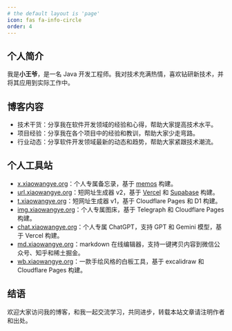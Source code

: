 ```yaml
---
# the default layout is 'page'
icon: fas fa-info-circle
order: 4
---
```


## 个人简介

我是**小王爷**，是一名 Java 开发工程师。我对技术充满热情，喜欢钻研新技术，并将其应用到实际工作中。

## 博客内容

- 技术干货：分享我在软件开发领域的经验和心得，帮助大家提高技术水平。
- 项目经验：分享我在各个项目中的经验和教训，帮助大家少走弯路。
- 行业动态：分享软件开发领域最新的动态和趋势，帮助大家紧跟技术潮流。

## 个人工具站

- [x.xiaowangye.org](https://x.xiaowangye.org)：个人专属备忘录，基于 [memos](https://github.com/usememos/memos) 构建。
- [url.xiaowangye.org](https://url.xiaowangye.org)：短网址生成器 v2，基于 [Vercel](https://vercel.com/) 和 [Supabase](https://supabase.com/) 构建。
- [t.xiaowangye.org](https://t.xiaowangye.org)：短网址生成器 v1，基于 Cloudflare Pages 和 D1 构建。
- [img.xiaowangye.org](https://img.xiaowangye.org)：个人专属图床，基于 Telegraph 和 Cloudflare Pages 构建。
- [chat.xiaowangye.org](https://chat.xiaowangye.org)：个人专属 ChatGPT，支持 GPT 和 Gemini 模型，基于 Vercel 构建。
- [md.xiaowangye.org](https://md.xiaowangye.org)：markdown 在线编辑器，支持一键拷贝内容到微信公众号、知乎和稀土掘金。
- [wb.xiaowangye.org](https://wb.xiaowangye.org)：一款手绘风格的白板工具，基于 excalidraw 和 Cloudflare Pages 构建。

## 结语

欢迎大家访问我的博客，和我一起交流学习，共同进步，转载本站文章请注明作者和出处。
